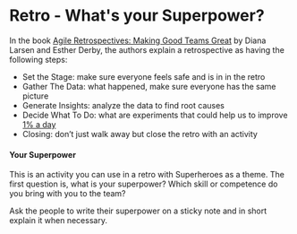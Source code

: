 # Retro - What's your Superpower?

In the book [Agile Retrospectives: Making Good Teams Great](https://www.amazon.com/Agile-Retrospectives-Making-Teams-Great/dp/0977616649) by Diana Larsen and Esther Derby, the authors explain a retrospective as having the following steps:

* Set the Stage: make sure everyone feels safe and is in in the retro
* Gather The Data: what happened, make sure everyone has the same picture
* Generate Insights: analyze the data to find root causes
* Decide What To Do: what are experiments that could help us to improve [1% a day](https://agilestrides.com/blog/113-practices-of-extreme-programming-applied-to-management/)
* Closing: don’t just walk away but close the retro with an activity





#### Your Superpower

This is an activity you can use in a retro with Superheroes as a theme. The first question is, what is your superpower? Which skill or competence do you bring with you to the team?

Ask the people to write their superpower on a sticky note and in short explain it when necessary.

